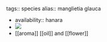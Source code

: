 tags:: species
alias:: manglietia glauca

- availability:: hanara
- ![](https://peach-geographical-bat-397.mypinata.cloud/ipfs/QmcVM6d4KgXY4ZQzdXXaJmBzmT5NZCEGUU19HEXR5rZSGT)
- [[aroma]] [[oil]] and [[flower]]